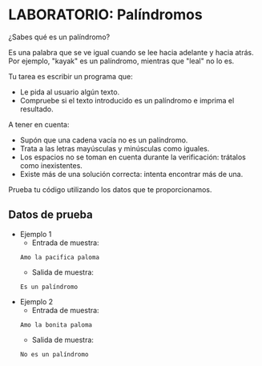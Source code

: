 # LABORATORIO: Palíndromos

¿Sabes qué es un palíndromo?

Es una palabra que se ve igual cuando se lee hacia adelante y hacia atrás. Por ejemplo, "kayak" es un palíndromo, mientras que "leal" no lo es.

Tu tarea es escribir un programa que:

* Le pida al usuario algún texto.
* Compruebe si el texto introducido es un palíndromo e imprima el resultado.

A tener en cuenta:

* Supón que una cadena vacía no es un palíndromo.
* Trata a las letras mayúsculas y minúsculas como iguales.
* Los espacios no se toman en cuenta durante la verificación: trátalos como inexistentes.
* Existe más de una solución correcta: intenta encontrar más de una.

Prueba tu código utilizando los datos que te proporcionamos.

## Datos de prueba

* Ejemplo 1
    * Entrada de muestra:
    ```
    Amo la pacifica paloma
    ```
    * Salida de muestra: 
    ```
    Es un palíndromo
    ```
* Ejemplo 2
    * Entrada de muestra:
    ```
    Amo la bonita paloma
    ```
    * Salida de muestra: 
    ```
    No es un palíndromo
    ```
